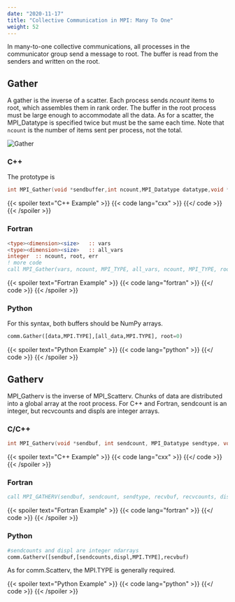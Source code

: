 ```yaml
---
date: "2020-11-17"
title: "Collective Communication in MPI: Many To One"
weight: 52
---
```


In many-to-one collective communications, all processes in the communicator group send a message to root. The buffer is read from the senders and written on the root.

## Gather

A gather is the inverse of a scatter.  Each process sends _ncount_ items to root, which assembles them in rank order.  The buffer in the root process must be large enough to accommodate all the data.  As for a scatter, the MPI_Datatype is specified twice but must be the same each time. Note that `ncount` is the number of items sent per process, not the total.

![](img/gather.png "Gather")

### C++ 

The prototype is
```c++
int MPI_Gather(void *sendbuffer,int ncount,MPI_Datatype datatype,void *recvbuffer,int ncount,MPI_Datatype datatype,int root,MPI_Comm communicator)
```

{{< spoiler text="C++ Example" >}}
{{< code lang="cxx" >}}
[](/content/courses/parallel-computing-introduction/code/gather.cxx)
{{</ code >}}
{{< /spoiler >}}

### Fortran

```fortran
<type><dimension><size>   :: vars
<type><dimension><size>   :: all_vars
integer  :: ncount, root, err
! more code
call MPI_Gather(vars, ncount, MPI_TYPE, all_vars, ncount, MPI_TYPE, root, MPI_COMM_WORLD, err)
```

{{< spoiler text="Fortran Example" >}}
{{< code lang="fortran" >}}
[](/content/courses/parallel-computing-introduction/code/gather.f90)
{{</ code >}}
{{< /spoiler >}}

### Python

For this syntax, both buffers should be NumPy arrays.

```python
comm.Gather([data,MPI.TYPE],[all_data,MPI.TYPE], root=0)
```

{{< spoiler text="Python Example" >}}
{{< code lang="python" >}}
    [](/content/courses/parallel-computing-introduction/code/gather.py)
{{</ code >}}
{{< /spoiler >}}


## Gatherv

MPI_Gatherv is the inverse of MPI_Scatterv.  Chunks of data are distributed into a global array at the root process.  For C++ and Fortran, sendcount is an integer, but recvcounts and displs are integer arrays.

### C/C++
```c
int MPI_Gatherv(void *sendbuf, int sendcount, MPI_Datatype sendtype, void *recvbuf, int *recvcounts, int *displs, MPI_Datatype recvtype, int root, MPI_Comm comm);
```

{{< spoiler text="C++ Example" >}}
{{< code lang="cxx" >}}
[](/content/courses/parallel-computing-introduction/code/gatherv.cxx)
{{</ code >}}
{{< /spoiler >}}

### Fortran
```fortran
call MPI_GATHERV(sendbuf, sendcount, sendtype, recvbuf, recvcounts, displs, recvtype, root, comm, ierr)
```

{{< spoiler text="Fortran Example" >}}
{{< code lang="fortran" >}}
[](/content/courses/parallel-computing-introduction/code/gatherv.f90)
{{</ code >}}
{{< /spoiler >}}

### Python
```python
#sendcounts and displ are integer ndarrays
comm.Gatherv([sendbuf,[sendcounts,displ,MPI.TYPE],recvbuf)
```
As for comm.Scatterv, the MPI.TYPE is generally required.

{{< spoiler text="Python Example" >}}
{{< code lang="python" >}}
[](/content/courses/parallel-computing-introduction/code/gatherv.py)
{{</ code >}}
{{< /spoiler >}}
